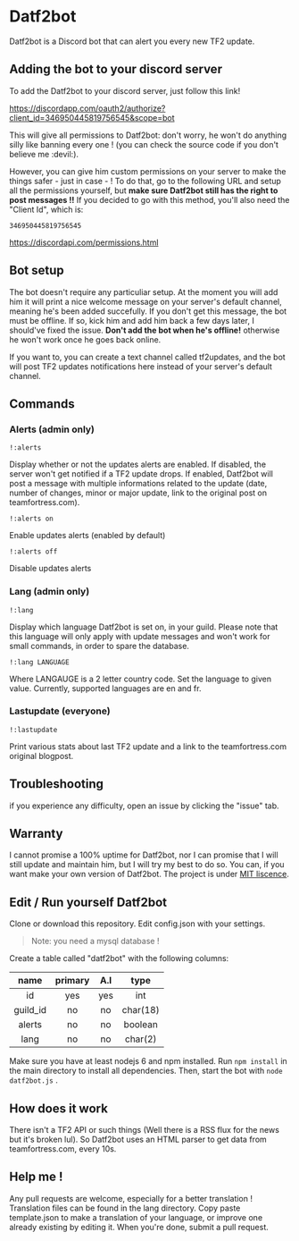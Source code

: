 # Datf2bot

Datf2bot is a Discord bot that can alert you every new TF2 update.

## Adding the bot to your discord server

To add the Datf2bot to your discord server, just follow this link!

https://discordapp.com/oauth2/authorize?client_id=346950445819756545&scope=bot

This will give all permissions to Datf2bot: don't worry, he won't do anything silly like banning every one ! (you can check the source code if you don't believe me :devil:).

However, you can give him custom permissions on your server to make the things safer - just in case - ! To do that, go to the following URL and setup all the permissions yourself, but __make sure Datf2bot still has the right to post messages !!__ If you decided to go with this method, you'll also need the "Client Id", which is:
    
    346950445819756545

https://discordapi.com/permissions.html

## Bot setup

The bot doesn't require any particuliar setup. At the moment you will add him it will print a nice welcome message on your server's default channel, meaning he's been added succefully. If you don't get this message, the bot must be offline. If so, kick him and add him back a few days later, I should've fixed the issue. __Don't add the bot when he's offline!__ otherwise he won't work once he goes back online.

If you want to, you can create a text channel called tf2updates, and the bot will post TF2 updates notifications here instead of your server's default channel.

## Commands

### Alerts (admin only)

    !:alerts

Display whether or not the updates alerts are enabled. If disabled, the server won't get notified if a TF2 update drops. If enabled, Datf2bot will post a message with multiple informations related to the update (date, number of changes, minor or major update, link to the original post on teamfortress.com).

    !:alerts on

Enable updates alerts (enabled by default)

    !:alerts off

Disable updates alerts

### Lang (admin only)

    !:lang

Display which language Datf2bot is set on, in your guild. Please note that this language will only apply with update messages and won't work for small commands, in order to spare the database.

    !:lang LANGUAGE

Where LANGAUGE is a 2 letter country code. Set the language to given value. Currently, supported languages are en and fr.

### Lastupdate (everyone)

    !:lastupdate

Print various stats about last TF2 update and a link to the teamfortress.com original blogpost.

## Troubleshooting

if you experience any difficulty, open an issue by clicking the "issue" tab.

## Warranty

I cannot promise a 100% uptime for Datf2bot, nor I can promise that I will still update and maintain him, but I will try my best to do so. You can, if you want make your own version of Datf2bot. The project is under [MIT liscence](https://en.wikipedia.org/wiki/MIT_License).

## Edit / Run yourself Datf2bot

Clone or download this repository. Edit config.json with your settings. 

> Note: you need a mysql database !

Create a table called "datf2bot" with the following columns:

|  name  |primary| A.I |  type  |
|:------:|:-----:|:---:|:------:|
|id      |yes    |yes  |int     |
|guild_id|no     |no   |char(18)|
|alerts  |no     |no   |boolean |
|lang    |no     |no   |char(2) |


Make sure you have at least nodejs 6 and npm installed.
Run `npm install` in the main directory to install all dependencies.
Then, start the bot with `node datf2bot.js` .

## How does it work

There isn't a TF2 API or such things (Well there is a RSS flux for the news but it's broken lul). So Datf2bot uses an HTML parser to get data from teamfortress.com, every 10s.

## Help me !

Any pull requests are welcome, especially for a better translation !
Translation files can be found in the lang directory.
Copy paste template.json to make a translation of your language, or improve one already existing by editing it.
When you're done, submit a pull request.
